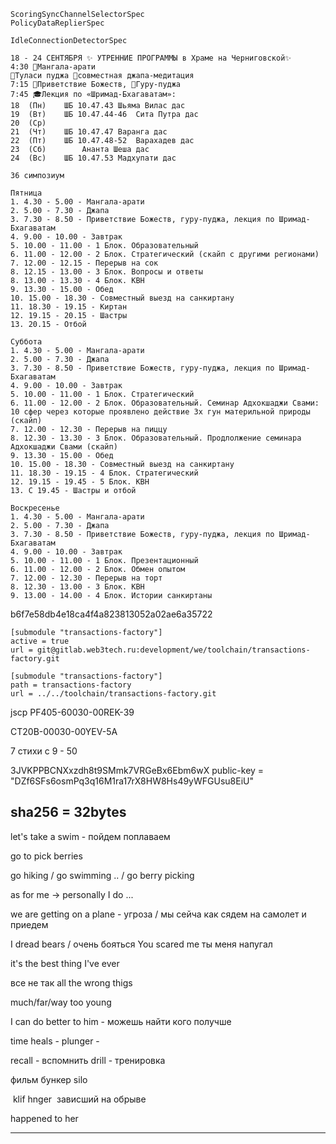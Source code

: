 ```
ScoringSyncChannelSelectorSpec
PolicyDataReplierSpec

IdleConnectionDetectorSpec

18 - 24 СЕНТЯБРЯ ✨ УТРЕННИЕ ПРОГРАММЫ в Храме на Черниговской✨
4:30 🐚Мангала-арати
🌱Туласи пуджа 📿совместная джапа-медитация
7:15 🙌Приветствие Божеств, 🌸Гуру-пуджа
7:45 🎓Лекция по «Шримад-Бхагаватам»:
18	(Пн)	ШБ 10.47.43	Шьяма Вилас дас
19	(Вт)	ШБ 10.47.44-46	Сита Путра дас 
20	(Ср)		
21	(Чт)	ШБ 10.47.47	Варанга дас
22	(Пт)	ШБ 10.47.48-52	Варахадев дас 
23	(Сб)		Ананта Шеша дас 
24	(Вс)	ШБ 10.47.53	Мадхупати дас 

36 симпозиум

Пятница
1. 4.30 - 5.00 - Мангала-арати
2. 5.00 - 7.30 - Джапа
3. 7.30 - 8.50 - Приветствие Божеств, гуру-пуджа, лекция по Шримад-Бхагаватам
4. 9.00 - 10.00 - Завтрак
5. 10.00 - 11.00 - 1 Блок. Образовательный
6. 11.00 - 12.00 - 2 Блок. Стратегический (скайп с другими регионами)
7. 12.00 - 12.15 - Перерыв на сок
8. 12.15 - 13.00 - 3 Блок. Вопросы и ответы
8. 13.00 - 13.30 - 4 Блок. КВН
9. 13.30 - 15.00 - Обед
10. 15.00 - 18.30 - Совместный выезд на санкиртану
11. 18.30 - 19.15 - Киртан
12. 19.15 - 20.15 - Шастры
13. 20.15 - Отбой

Суббота
1. 4.30 - 5.00 - Мангала-арати
2. 5.00 - 7.30 - Джапа
3. 7.30 - 8.50 - Приветствие Божеств, гуру-пуджа, лекция по Шримад-Бхагаватам
4. 9.00 - 10.00 - Завтрак
5. 10.00 - 11.00 - 1 Блок. Стратегический
6. 11.00 - 12.00 - 2 Блок. Образовательный. Семинар Адхокшаджи Свами: 10 сфер через которые проявлено действие 3х гун материльной природы (скайп)
7. 12.00 - 12.30 - Перерыв на пиццу
8. 12.30 - 13.30 - 3 Блок. Образовательный. Продлолжение семинара Адхокшаджи Свами (скайп)
9. 13.30 - 15.00 - Обед
10. 15.00 - 18.30 - Совместный выезд на санкиртану
11. 18.30 - 19.15 - 4 Блок. Стратегический
12. 19.15 - 19.45 - 5 Блок. КВН
13. С 19.45 - Шастры и отбой

Воскресенье
1. 4.30 - 5.00 - Мангала-арати
2. 5.00 - 7.30 - Джапа
3. 7.30 - 8.50 - Приветствие Божеств, гуру-пуджа, лекция по Шримад-Бхагаватам
4. 9.00 - 10.00 - Завтрак
5. 10.00 - 11.00 - 1 Блок. Презентационный
6. 11.00 - 12.00 - 2 Блок. Обмен опытом
7. 12.00 - 12.30 - Перерыв на торт
8. 12.30 - 13.00 - 3 Блок. КВН
9. 13.00 - 14.00 - 4 Блок. Истории санкиртаны
```

b6f7e58db4e18ca4f4a823813052a02ae6a35722

```
[submodule "transactions-factory"]
active = true
url = git@gitlab.web3tech.ru:development/we/toolchain/transactions-factory.git

[submodule "transactions-factory"]  
path = transactions-factory  
url = ../../toolchain/transactions-factory.git
```

jscp
PF405-60030-00REK-39 

CT20B-00030-00YEV-5A

7 стихи c 9 - 50

3JVKPPBCNXxzdh8t9SMmk7VRGeBx6Ebm6wX
public-key = "DZf6SFs6osmPq3q16M1ra17rX8HW8Hs49yWFGUsu8EiU"

sha256 = 32bytes
--
let's take a swim - пойдем поплаваем

go to pick berries

go hiking / go swimming .. / go berry picking

as for me -> personally I do ...

we are getting on a plane - угроза / мы сейча как сядем на самолет и приедем

I dread bears / очень бояться
You scared me ты меня напугал

it's the best thing I've ever 

все не так all the wrong thigs

much/far/way too young

I can do better to him - можешь найти кого получше

time heals - 
plunger - 

recall - вспомнить
drill - тренировка

фильм бункер silo

 klif hnger  зависший на обрыве

happened to her



---
